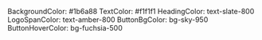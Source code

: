 BackgroundColor: #1b6a88
TextColor: #f1f1f1
HeadingColor: text-slate-800
LogoSpanColor: text-amber-800
ButtonBgColor: bg-sky-950
ButtonHoverColor: bg-fuchsia-500
